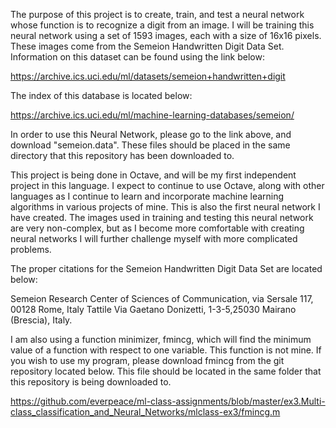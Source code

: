 The purpose of this project is to create, train, and test a neural network whose function is to recognize a digit from an image. I will be training this neural network using a set of 1593 images, each with a size of 16x16 pixels. These images come from the Semeion Handwritten Digit Data Set. Information on this dataset can be found using the link below:

https://archive.ics.uci.edu/ml/datasets/semeion+handwritten+digit

The index of this database is located below:

https://archive.ics.uci.edu/ml/machine-learning-databases/semeion/

In order to use this Neural Network, please go to the link above, and download "semeion.data". These files should be placed in the same directory that this repository has been downloaded to.

This project is being done in Octave, and will be my first independent project in this language. I expect to continue to use Octave, along with other languages as I continue to learn and incorporate machine learning algorithms in various projects of mine. This is also the first neural network I have created. The images used in training and testing this neural network are very non-complex, but as I become more comfortable with creating neural networks I will further challenge myself with more complicated problems.

The proper citations for the Semeion Handwritten Digit Data Set are located below:

Semeion Research Center of Sciences of Communication, via Sersale 117, 00128 Rome, Italy 
Tattile Via Gaetano Donizetti, 1-3-5,25030 Mairano (Brescia), Italy.

I am also using a function minimizer, fmincg, which will find the minimum value of a function with respect to one variable. This function is not mine. If you wish to use my program, please download fmincg from the git repository located below. This file should be located in the same folder that this repository is being downloaded to.

https://github.com/everpeace/ml-class-assignments/blob/master/ex3.Multi-class_classification_and_Neural_Networks/mlclass-ex3/fmincg.m
